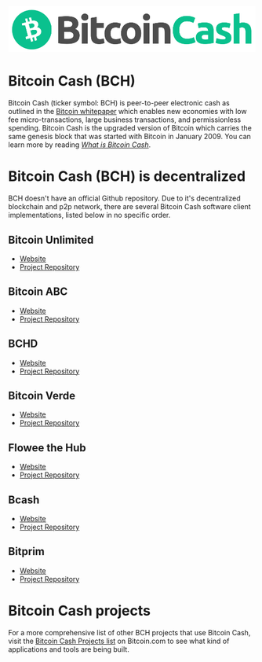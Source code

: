 ![Bitcoin Cash BCH](bitcoin-cash-bch-logo-hero.png "Bitcoin Cash BCH logo")

# Bitcoin Cash (BCH)

Bitcoin Cash (ticker symbol: BCH) is peer-to-peer electronic cash as outlined in the [Bitcoin whitepaper](http://bitcoin.com/bitcoin.pdf) which enables new economies with low fee micro-transactions, large business transactions, and permissionless spending. Bitcoin Cash is the upgraded version of Bitcoin which carries the same genesis block that was started with Bitcoin in January 2009. You can learn more by reading *[What is Bitcoin Cash](https://www.bitcoin.com/get-started/what-is-bitcoin-cash)*.

# Bitcoin Cash (BCH) is decentralized

BCH doesn't have an official Github repository. Due to it's decentralized blockchain and p2p network, there are several Bitcoin Cash software client implementations, listed below in no specific order. 

## Bitcoin Unlimited 
* [Website](https://www.bitcoinunlimited.info/)
* [Project Repository](https://github.com/BitcoinUnlimited/BitcoinUnlimited)

## Bitcoin ABC 
* [Website](https://www.bitcoinabc.org/)
* [Project Repository](https://github.com/Bitcoin-ABC/bitcoin-abc)

## BCHD
* [Website](https://bchd.cash/)
* [Project Repository](https://github.com/gcash/bchd)

## Bitcoin Verde
* [Website](https://bitcoinverde.org/documentation/)
* [Project Repository](https://github.com/SoftwareVerde/bitcoin-verde)

## Flowee the Hub
* [Website](https://flowee.org/)
* [Project Repository](https://gitlab.com/FloweeTheHub)

## Bcash
* [Website](https://bcoin.io/)
* [Project Repository](https://github.com/bcoin-org/bcash)

## Bitprim 
* [Website](https://www.bitprim.org/)
* [Project Repository](https://github.com/bitprim)

# Bitcoin Cash projects 

For a more comprehensive list of other BCH projects that use Bitcoin Cash, visit the [Bitcoin Cash Projects list](https://www.bitcoin.com/bitcoin-cash-projects/) on Bitcoin.com to see what kind of applications and tools are being built.
